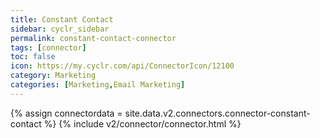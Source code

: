 ```yaml
---
title: Constant Contact
sidebar: cyclr_sidebar
permalink: constant-contact-connector
tags: [connector]
toc: false
icon: https://my.cyclr.com/api/ConnectorIcon/12100
category: Marketing
categories: [Marketing,Email Marketing]
---
```

{% assign connectordata = site.data.v2.connectors.connector-constant-contact %}
{% include v2/connector/connector.html %}	